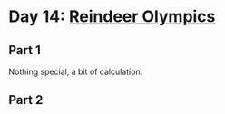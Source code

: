 # Day 14: [Reindeer Olympics](https://adventofcode.com/2015/day/14)

## Part 1

Nothing special, a bit of calculation.

## Part 2

